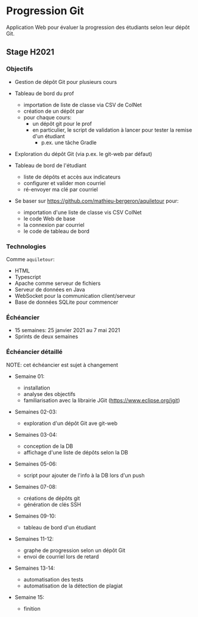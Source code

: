 # Progression Git

Application Web pour évaluer la progression des étudiants selon leur dépôt Git.

## Stage H2021

### Objectifs

* Gestion de dépôt Git pour plusieurs cours

* Tableau de bord du prof
    * importation de liste de classe via CSV de ColNet
    * création de un dépôt par
    * pour chaque cours:
        * un dépôt git pour le prof
        * en particulier, le script de validation à lancer pour tester
          la remise d'un étudiant
            * p.ex. une tâche Gradle
* Exploration du dépôt Git (via p.ex. le git-web par défaut)

* Tableau de bord de l'étudiant
    * liste de dépôts et accès aux indicateurs
    * configurer et valider mon courriel
    * ré-envoyer ma clé par courriel

* Se baser sur https://github.com/mathieu-bergeron/aquiletour pour:
    * importation d'une liste de classe vis CSV ColNet
    * le code Web de base
    * la connexion par courriel
    * le code de tableau de bord


### Technologies

Comme `aquiletour`:

* HTML 
* Typescript
* Apache comme serveur de fichiers
* Serveur de données en Java
* WebSocket pour la communication client/serveur
* Base de données SQLite pour commencer

### Échéancier

* 15 semaines: 25 janvier 2021 au 7 mai 2021
* Sprints de deux semaines

### Échéancier détaillé

NOTE: cet échéancier est sujet à changement

* Semaine 01:
    * installation
    * analyse des objectifs
    * familiarisation avec la librairie JGit (https://www.eclipse.org/jgit)

* Semaines 02-03:
    * exploration d'un dépôt Git ave git-web

* Semaines 03-04:
    * conception de la DB
    * affichage d'une liste de dépôts selon la DB

* Semaines 05-06:
    * script pour ajouter de l'info à la DB lors d'un push

* Semaines 07-08:
    * créations de dépôts git
    * génération de clés SSH

* Semaines 09-10:
    * tableau de bord d'un étudiant

* Semaines 11-12:
    * graphe de progression selon un dépôt Git
    * envoi de courriel lors de retard

* Semaines 13-14:
    * automatisation des tests
    * automatisation de la détection de plagiat

* Semaine 15:
    * finition

